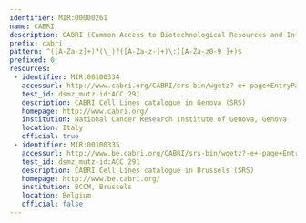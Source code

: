 ```yaml
---
identifier: MIR:00000261
name: CABRI
description: CABRI (Common Access to Biotechnological Resources and Information) is an online service where users can search a number of European Biological Resource Centre catalogues. It lists the availability of a particular organism or genetic resource and defines the set of technical specifications and procedures which should be used to handle it.
prefix: cabri
pattern: ^([A-Za-z]+)?(\_)?([A-Za-z-]+)\:([A-Za-z0-9 ]+)$
prefixed: 0
resources:
 - identifier: MIR:00100334
   accessurl: http://www.cabri.org/CABRI/srs-bin/wgetz?-e+-page+EntryPage+[${id}]
   test_id: dsmz_mutz-id:ACC 291
   description: CABRI Cell Lines catalogue in Genova (SRS)
   homepage: http://www.cabri.org/
   institution: National Cancer Research Institute of Genova, Genova
   location: Italy
   official: true
 - identifier: MIR:00100335
   accessurl: http://www.be.cabri.org/CABRI/srs-bin/wgetz?-e+-page+EntryPage+[${id}]
   test_id: dsmz_mutz-id:ACC 291
   description: CABRI Cell Lines catalogue in Brussels (SRS)
   homepage: http://www.be.cabri.org/
   institution: BCCM, Brussels
   location: Belgium
   official: false
---
```

